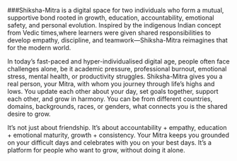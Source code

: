 ###Shiksha-Mitra is a digital space for two individuals who form a mutual, supportive bond rooted in growth, education, accountability, emotional safety, and personal evolution. Inspired by the indigenous Indian concept from Vedic times,where learners were given shared responsibilities to develop empathy, discipline, and teamwork—Shiksha-Mitra reimagines that for the modern world.

In today’s fast-paced and hyper-individualised digital age, people often face challenges alone, be it academic pressure, professional burnout, emotional stress, mental health, or productivity struggles. Shiksha-Mitra gives you a real person, your Mitra, with whom you journey through life’s highs and lows. You update each other about your day, set goals together, support each other, and grow in harmony. You can be from different countries, domains, backgrounds, races, or genders, what connects you is the shared desire to grow.

It’s not just about friendship. It’s about accountability + empathy, education + emotional maturity, growth + consistency. Your Mitra keeps you grounded on your difficult days and celebrates with you on your best days. It’s a platform for people who want to grow, without doing it alone.
